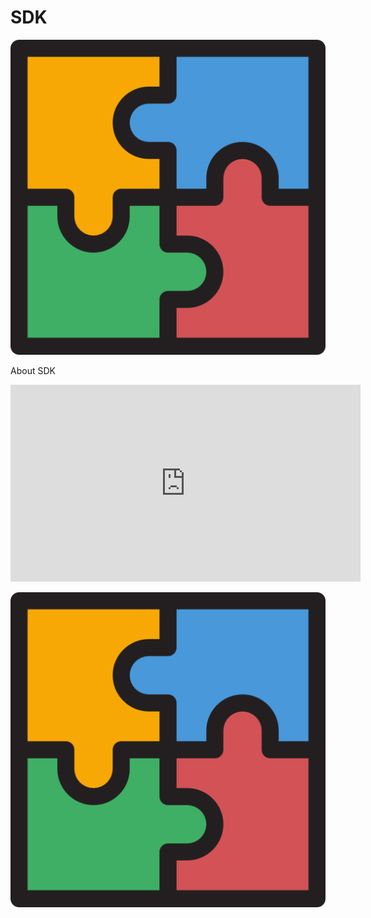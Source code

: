 # SDK



![](../.gitbook/assets/icon-sdk.png)

About SDK

<iframe width="560" height="315" src="https://www.youtube.com/watch?v=n1mxOk3lRLs" frameborder="0" allowfullscreen></iframe>

![](../.gitbook/assets/icon-sdk%20%282%29.png)

